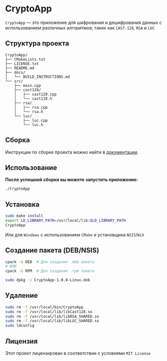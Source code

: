 # CryptoApp

`CryptoApp` — это приложение для шифрования и дешифрования данных с использованием различных алгоритмов, таких как `CAST-128`, `RSA` и `LUC`

## Структура проекта

```textline
CryptoApp/
├── CMakeLists.txt
├── LICENSE.txt
├── README.md
├── docs/
│   └── BUILD_INSTRUCTIONS.md
└── src/
    ├── main.cpp
    ├── cast128/
    │   ├── cast128.cpp
    │   └── cast128.h
    ├── rsa/
    │   ├── rsa.cpp
    │   └── rsa.h
    └── luc/
        ├── luc.cpp
        └── luc.h
```

## Сборка

Инструкции по сборке проекта можно найти в [документации](docs/BUILD_INSTRUCTIONS.md).

## Использование

**После успешной сборки вы можете запустить приложение:**

```bash
./CryptoApp
```

## Установка

```bash
sudo make install
export LD_LIBRARY_PATH=/usr/local/lib:$LD_LIBRARY_PATH
CryptoApp
```

Или для `Windows` с использованием `CMake` и установщика `NSIS`/`WiX`

## Создание пакета (DEB/NSIS)

```bash
cpack -G DEB  # Для создания .deb пакета
# ИЛИ
cpack -G RPM  # Для создания .rpm пакета
```

```bash
sudo dpkg -i CryptoApp-1.0.0-Linux.deb
```

## Удаление

```bash
sudo rm -f /usr/local/bin/CryptoApp
sudo rm -f /usr/local/lib/libCast128.so
sudo rm -f /usr/local/lib/libRSA_SHARED.so
sudo rm -f /usr/local/lib/libLUC_SHARED.so
sudo ldconfig
```

## Лицензия

Этот проект лицензирован в соответствии с условиями `MIT License`
